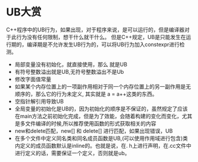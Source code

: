 # UB大赏

C++程序中的UB行为，如果出现，对于程序来说，是可以运行的，但是编译器对于此行为没有任何限制，想干什么就干什么。
但是C++规定，UB是只能发生在运行期的，编译期是不允许发生UB行为的，可以将UB行为加入constexpr进行检测。

- 局部变量没有初始化，就直接使用，那么 就是UB
- 有符号整数溢出就是UB,无符号整数溢出不是Ub
- 修改字面值常量
- 如果某个内存位置上的一项副作用相对于同一个内存位置上的另一副作用是无顺序的，那么它的行为未定义, 其实就是 a = a++这类的东西。
- 空指针解引用导致UB
- 全局变量的初始化是UB的，因为初始化的顺序是不保证的，虽然规定了应该在main方法之前初始化完成，但是为了效能，会随着构建的变化而变化，尤其是多文件编译的时候,所以推荐使用函数的形式获取相关的内容
- new和delete匹配，new[] 和 delete[] 进行匹配，如果出现错误，UB
- 在多个文件中定义同名类和同名成员函数是UB,(可以使用作用域进行包含)类内定义的成员函数默认是inline的。也就是说，在.
h上进行声明，在.cc文件中进行定义的话，需要保证一个定义，否则就是ub。